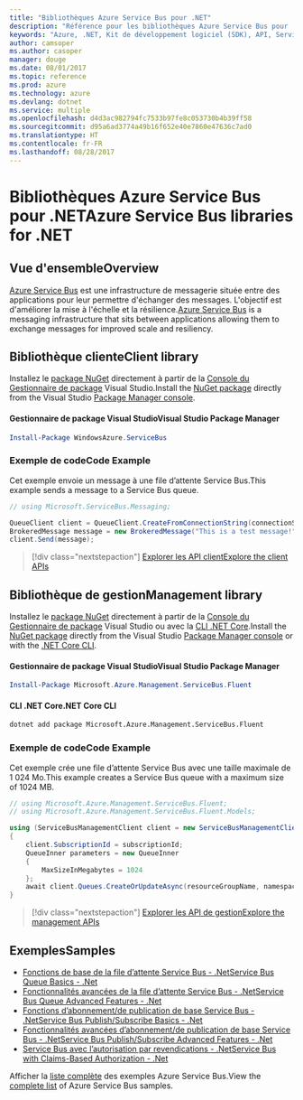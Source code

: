 ```yaml
---
title: "Bibliothèques Azure Service Bus pour .NET"
description: "Référence pour les bibliothèques Azure Service Bus pour .NET"
keywords: "Azure, .NET, Kit de développement logiciel (SDK), API, Service Bus"
author: camsoper
ms.author: casoper
manager: douge
ms.date: 08/01/2017
ms.topic: reference
ms.prod: azure
ms.technology: azure
ms.devlang: dotnet
ms.service: multiple
ms.openlocfilehash: d4d3ac982794fc7533b97fe8c053730b4b39ff58
ms.sourcegitcommit: d95a6ad3774a49b16f652e40e7860e47636c7ad0
ms.translationtype: HT
ms.contentlocale: fr-FR
ms.lasthandoff: 08/28/2017
---
```

# <a name="azure-service-bus-libraries-for-net"></a><span data-ttu-id="f1548-104">Bibliothèques Azure Service Bus pour .NET</span><span class="sxs-lookup"><span data-stu-id="f1548-104">Azure Service Bus libraries for .NET</span></span>

## <a name="overview"></a><span data-ttu-id="f1548-105">Vue d'ensemble</span><span class="sxs-lookup"><span data-stu-id="f1548-105">Overview</span></span>

<span data-ttu-id="f1548-106">[Azure Service Bus](https://docs.microsoft.com/azure/service-bus-messaging/service-bus-messaging-overview) est une infrastructure de messagerie située entre des applications pour leur permettre d'échanger des messages. L'objectif est d'améliorer la mise à l'échelle et la résilience.</span><span class="sxs-lookup"><span data-stu-id="f1548-106">[Azure Service Bus](https://docs.microsoft.com/azure/service-bus-messaging/service-bus-messaging-overview) is a messaging infrastructure that sits between applications allowing them to exchange messages for improved scale and resiliency.</span></span>

## <a name="client-library"></a><span data-ttu-id="f1548-107">Bibliothèque cliente</span><span class="sxs-lookup"><span data-stu-id="f1548-107">Client library</span></span>

<span data-ttu-id="f1548-108">Installez le [package NuGet](https://www.nuget.org/packages/WindowsAzure.ServiceBus) directement à partir de la [Console du Gestionnaire de package][PackageManager] Visual Studio.</span><span class="sxs-lookup"><span data-stu-id="f1548-108">Install the [NuGet package](https://www.nuget.org/packages/WindowsAzure.ServiceBus) directly from the Visual Studio [Package Manager console][PackageManager].</span></span>

#### <a name="visual-studio-package-manager"></a><span data-ttu-id="f1548-109">Gestionnaire de package Visual Studio</span><span class="sxs-lookup"><span data-stu-id="f1548-109">Visual Studio Package Manager</span></span>

```powershell
Install-Package WindowsAzure.ServiceBus
```

### <a name="code-example"></a><span data-ttu-id="f1548-110">Exemple de code</span><span class="sxs-lookup"><span data-stu-id="f1548-110">Code Example</span></span>

<span data-ttu-id="f1548-111">Cet exemple envoie un message à une file d’attente Service Bus.</span><span class="sxs-lookup"><span data-stu-id="f1548-111">This example sends a message to a Service Bus queue.</span></span>

```csharp
// using Microsoft.ServiceBus.Messaging;

QueueClient client = QueueClient.CreateFromConnectionString(connectionString, queueName);
BrokeredMessage message = new BrokeredMessage("This is a test message!");
client.Send(message);
```

> [!div class="nextstepaction"]
> [<span data-ttu-id="f1548-112">Explorer les API client</span><span class="sxs-lookup"><span data-stu-id="f1548-112">Explore the client APIs</span></span>](/dotnet/api/overview/azure/servicebus/client)


## <a name="management-library"></a><span data-ttu-id="f1548-113">Bibliothèque de gestion</span><span class="sxs-lookup"><span data-stu-id="f1548-113">Management library</span></span>

<span data-ttu-id="f1548-114">Installez le [package NuGet](https://www.nuget.org/packages/Microsoft.Azure.Management.ServiceBus.Fluent) directement à partir de la [Console du Gestionnaire de package][PackageManager] Visual Studio ou avec la [CLI .NET Core][DotNetCLI].</span><span class="sxs-lookup"><span data-stu-id="f1548-114">Install the [NuGet package](https://www.nuget.org/packages/Microsoft.Azure.Management.ServiceBus.Fluent) directly from the Visual Studio [Package Manager console][PackageManager] or with the [.NET Core CLI][DotNetCLI].</span></span>

#### <a name="visual-studio-package-manager"></a><span data-ttu-id="f1548-115">Gestionnaire de package Visual Studio</span><span class="sxs-lookup"><span data-stu-id="f1548-115">Visual Studio Package Manager</span></span>

```powershell
Install-Package Microsoft.Azure.Management.ServiceBus.Fluent
```

#### <a name="net-core-cli"></a><span data-ttu-id="f1548-116">CLI .NET Core</span><span class="sxs-lookup"><span data-stu-id="f1548-116">.NET Core CLI</span></span>

```bash
dotnet add package Microsoft.Azure.Management.ServiceBus.Fluent
```

### <a name="code-example"></a><span data-ttu-id="f1548-117">Exemple de code</span><span class="sxs-lookup"><span data-stu-id="f1548-117">Code Example</span></span>

<span data-ttu-id="f1548-118">Cet exemple crée une file d’attente Service Bus avec une taille maximale de 1 024 Mo.</span><span class="sxs-lookup"><span data-stu-id="f1548-118">This example creates a Service Bus queue with a maximum size of 1024 MB.</span></span>

```csharp
// using Microsoft.Azure.Management.ServiceBus.Fluent;
// using Microsoft.Azure.Management.ServiceBus.Fluent.Models;

using (ServiceBusManagementClient client = new ServiceBusManagementClient(credentials))
{
    client.SubscriptionId = subscriptionId;
    QueueInner parameters = new QueueInner
    {
        MaxSizeInMegabytes = 1024
    };
    await client.Queues.CreateOrUpdateAsync(resourceGroupName, namespaceName, queueName, parameters);
}
```

> [!div class="nextstepaction"]
> [<span data-ttu-id="f1548-119">Explorer les API de gestion</span><span class="sxs-lookup"><span data-stu-id="f1548-119">Explore the management APIs</span></span>](/dotnet/api/overview/azure/servicebus/management)

## <a name="samples"></a><span data-ttu-id="f1548-120">Exemples</span><span class="sxs-lookup"><span data-stu-id="f1548-120">Samples</span></span>

- [<span data-ttu-id="f1548-121">Fonctions de base de la file d’attente Service Bus - .Net</span><span class="sxs-lookup"><span data-stu-id="f1548-121">Service Bus Queue Basics - .Net</span></span>](https://azure.microsoft.com/resources/samples/service-bus-dotnet-manage-queue-with-basic-features/)
- [<span data-ttu-id="f1548-122">Fonctionnalités avancées de la file d’attente Service Bus - .Net</span><span class="sxs-lookup"><span data-stu-id="f1548-122">Service Bus Queue Advanced Features - .Net</span></span>](https://azure.microsoft.com/resources/samples/service-bus-dotnet-manage-queue-with-advanced-features/)
- [<span data-ttu-id="f1548-123">Fonctions d’abonnement/de publication de base Service Bus - .Net</span><span class="sxs-lookup"><span data-stu-id="f1548-123">Service Bus Publish/Subscribe Basics - .Net</span></span>](https://azure.microsoft.com/resources/samples/service-bus-dotnet-manage-publish-subscribe-with-basic-features/)
- [<span data-ttu-id="f1548-124">Fonctionnalités avancées d’abonnement/de publication de base Service Bus - .Net</span><span class="sxs-lookup"><span data-stu-id="f1548-124">Service Bus Publish/Subscribe Advanced Features - .Net</span></span>](https://azure.microsoft.com/resources/samples/service-bus-dotnet-manage-publish-subscribe-with-advanced-features/)
- [<span data-ttu-id="f1548-125">Service Bus avec l’autorisation par revendications - .Net</span><span class="sxs-lookup"><span data-stu-id="f1548-125">Service Bus with Claims-Based Authorization - .Net</span></span>](https://azure.microsoft.com/resources/samples/service-bus-dotnet-manage-with-claims-based-authorization/)

<span data-ttu-id="f1548-126">Afficher la [liste complète](https://azure.microsoft.com/resources/samples/?term=service+bus) des exemples Azure Service Bus.</span><span class="sxs-lookup"><span data-stu-id="f1548-126">View the [complete list](https://azure.microsoft.com/resources/samples/?term=service+bus) of Azure Service Bus samples.</span></span>


[PackageManager]: https://docs.microsoft.com/nuget/tools/package-manager-console
[DotNetCLI]: https://docs.microsoft.com/dotnet/core/tools/dotnet-add-package
